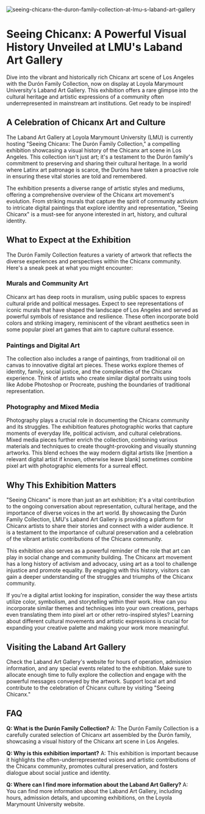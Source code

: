 ![seeing-chicanx-the-duron-family-collection-at-lmu-s-laband-art-gallery](https://images.pexels.com/photos/7951969/pexels-photo-7951969.jpeg?auto=compress&cs=tinysrgb&fit=crop&h=627&w=1200)

# Seeing Chicanx: A Powerful Visual History Unveiled at LMU's Laband Art Gallery

Dive into the vibrant and historically rich Chicanx art scene of Los Angeles with the Durón Family Collection, now on display at Loyola Marymount University's Laband Art Gallery. This exhibition offers a rare glimpse into the cultural heritage and artistic expressions of a community often underrepresented in mainstream art institutions. Get ready to be inspired!

## A Celebration of Chicanx Art and Culture

The Laband Art Gallery at Loyola Marymount University (LMU) is currently hosting "Seeing Chicanx: The Durón Family Collection," a compelling exhibition showcasing a visual history of the Chicanx art scene in Los Angeles. This collection isn't just art; it's a testament to the Durón family's commitment to preserving and sharing their cultural heritage.  In a world where Latinx art patronage is scarce, the Duróns have taken a proactive role in ensuring these vital stories are told and remembered.

The exhibition presents a diverse range of artistic styles and mediums, offering a comprehensive overview of the Chicanx art movement's evolution. From striking murals that capture the spirit of community activism to intricate digital paintings that explore identity and representation, "Seeing Chicanx" is a must-see for anyone interested in art, history, and cultural identity.

## What to Expect at the Exhibition

The Durón Family Collection features a variety of artwork that reflects the diverse experiences and perspectives within the Chicanx community. Here's a sneak peek at what you might encounter:

### Murals and Community Art

Chicanx art has deep roots in muralism, using public spaces to express cultural pride and political messages. Expect to see representations of iconic murals that have shaped the landscape of Los Angeles and served as powerful symbols of resistance and resilience. These often incorporate bold colors and striking imagery, reminiscent of the vibrant aesthetics seen in some popular pixel art games that aim to capture cultural essence.

### Paintings and Digital Art

The collection also includes a range of paintings, from traditional oil on canvas to innovative digital art pieces. These works explore themes of identity, family, social justice, and the complexities of the Chicanx experience.  Think of artists who create similar digital portraits using tools like Adobe Photoshop or Procreate, pushing the boundaries of traditional representation.

### Photography and Mixed Media

Photography plays a crucial role in documenting the Chicanx community and its struggles. The exhibition features photographic works that capture moments of everyday life, political activism, and cultural celebrations. Mixed media pieces further enrich the collection, combining various materials and techniques to create thought-provoking and visually stunning artworks. This blend echoes the way modern digital artists like [mention a relevant digital artist if known, otherwise leave blank] sometimes combine pixel art with photographic elements for a surreal effect.

## Why This Exhibition Matters

"Seeing Chicanx" is more than just an art exhibition; it's a vital contribution to the ongoing conversation about representation, cultural heritage, and the importance of diverse voices in the art world. By showcasing the Durón Family Collection, LMU's Laband Art Gallery is providing a platform for Chicanx artists to share their stories and connect with a wider audience. It is a testament to the importance of cultural preservation and a celebration of the vibrant artistic contributions of the Chicanx community.

This exhibition also serves as a powerful reminder of the role that art can play in social change and community building. The Chicanx art movement has a long history of activism and advocacy, using art as a tool to challenge injustice and promote equality. By engaging with this history, visitors can gain a deeper understanding of the struggles and triumphs of the Chicanx community.

If you're a digital artist looking for inspiration, consider the way these artists utilize color, symbolism, and storytelling within their work. How can you incorporate similar themes and techniques into your own creations, perhaps even translating them into pixel art or other retro-inspired styles? Learning about different cultural movements and artistic expressions is crucial for expanding your creative palette and making your work more meaningful.

## Visiting the Laband Art Gallery

Check the Laband Art Gallery's website for hours of operation, admission information, and any special events related to the exhibition. Make sure to allocate enough time to fully explore the collection and engage with the powerful messages conveyed by the artwork.  Support local art and contribute to the celebration of Chicanx culture by visiting "Seeing Chicanx."

## FAQ

**Q: What is the Durón Family Collection?**
A: The Durón Family Collection is a carefully curated selection of Chicanx art assembled by the Durón family, showcasing a visual history of the Chicanx art scene in Los Angeles.

**Q: Why is this exhibition important?**
A: This exhibition is important because it highlights the often-underrepresented voices and artistic contributions of the Chicanx community, promotes cultural preservation, and fosters dialogue about social justice and identity.

**Q: Where can I find more information about the Laband Art Gallery?**
A: You can find more information about the Laband Art Gallery, including hours, admission details, and upcoming exhibitions, on the Loyola Marymount University website.
